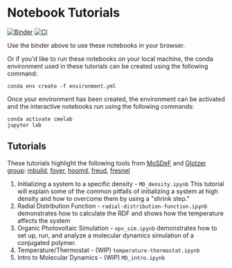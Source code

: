# Notebook Tutorials

[![Binder](https://mybinder.org/badge_logo.svg)](https://mybinder.org/v2/gh/cmelab/notebook_tutorials/master?filepath=index.ipynb) [![CI](https://github.com/cmelab/notebook_tutorials/workflows/CI/badge.svg?branch=master)](https://github.com/cmelab/notebook_tutorials/actions?query=branch%3Amaster+workflow%3ACI)

Use the binder above to use these notebooks in your browser.

Or if you'd like to run these notebooks on your local machine, the conda environment used in these tutorials can be created using the following command:
```
conda env create -f environment.yml
```
Once your environment has been created, the environment can be activated and the interactive notebooks run using the following commands:
```
conda activate cmelab
jupyter lab
```

## Tutorials
These tutorials highlight the following tools from [MoSDeF](https://mosdef.org/) and [Glotzer group](https://github.com/glotzerlab): 
[mbuild](https://mbuild.mosdef.org/en/stable/), [foyer](https://foyer.mosdef.org/en/latest/), [hoomd](https://hoomd-blue.readthedocs.io/en/stable/), [freud](https://freud.readthedocs.io/en/stable/fresnel), [fresnel](https://fresnel.readthedocs.io/en/stable/)

1. Initializing a system to a specific density - `MD_density.ipynb` This tutorial will explain some of the common pitfalls of initializing a system at high density and how to overcome them by using a "shrink step."
1. Radial Distribution Function - `radial-distribution-function.ipynb` demonstrates how to calculate the RDF and shows how the temperature affects the system
1. Organic Photovoltaic Simulation - `opv_sim.ipynb` demonstrates how to set up, run, and analyze a molecular dynamics simulation of a conjugated polymer. 
1. Temperature/Thermostat - (WIP) `temperature-thermostat.ipynb`
1. Intro to Molecular Dynamics - (WIP) `MD_intro.ipynb`
